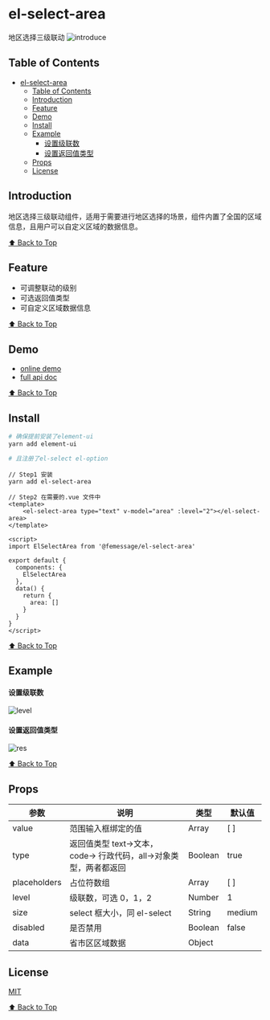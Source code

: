 # el-select-area

地区选择三级联动
![introduce](http://thyrsi.com/t6/670/1550217570x2890174243.gif)

## Table of Contents

* [el-select-area](#el-select-area)
  * [Table of Contents](#table-of-contents)
  * [Introduction](#introduction)
  * [Feature](#feature)
  * [Demo](#demo)
  * [Install](#install)
  * [Example](#example)
    * [设置级联数](#%E8%AE%BE%E7%BD%AE%E7%BA%A7%E8%81%94%E6%95%B0)
    * [设置返回值类型](#%E8%AE%BE%E7%BD%AE%E8%BF%94%E5%9B%9E%E5%80%BC%E7%B1%BB%E5%9E%8B)
  * [Props](#props)
  * [License](#license)

## Introduction

地区选择三级联动组件，适用于需要进行地区选择的场景，组件内置了全国的区域信息，且用户可以自定义区域的数据信息。

[⬆ Back to Top](#table-of-contents)

## Feature

* 可调整联动的级别
* 可选返回值类型
* 可自定义区域数据信息

[⬆ Back to Top](#table-of-contents)

## Demo

* [online demo](https://femessage.github.io/el-select-area/storybook/)
* [full api doc](https://femessage.github.io/el-select-area/)

[⬆ Back to Top](#table-of-contents)

## Install

```sh
# 确保提前安装了element-ui
yarn add element-ui

# 且注册了el-select el-option
```

```vue
// Step1 安装
yarn add el-select-area 

// Step2 在需要的.vue 文件中
<template>
    <el-select-area type="text" v-model="area" :level="2"></el-select-area>
</template>

<script>
import ElSelectArea from '@femessage/el-select-area'

export default {
  components: {
    ElSelectArea
  },
  data() {
    return {
      area: []
    }
  }
}
</script>
```

[⬆ Back to Top](#table-of-contents)

## Example

#### 设置级联数

![level](http://thyrsi.com/t6/670/1550217603x2890174243.gif)

#### 设置返回值类型

![res](http://thyrsi.com/t6/670/1550217628x2890174243.gif)

[⬆ Back to Top](#table-of-contents)

## Props

| 参数         | 说明                                                              | 类型    | 默认值 |
| ------------ | ----------------------------------------------------------------- | ------- | ------ |
| value        | 范围输入框绑定的值                                                | Array   | [ ]    |
| type         | 返回值类型 text->文本，code-> 行政代码，all->对象类型，两者都返回 | Boolean | true   |
| placeholders | 占位符数组                                                        | Array   | [ ]    |
| level        | 级联数，可选 0，1，2                                              | Number  | 1      |
| size         | select 框大小，同 el-select                                       | String  | medium |
| disabled     | 是否禁用                                                          | Boolean | false  |
| data         | 省市区区域数据                                                    | Object  |        |

## License

[MIT](./LICENSE)

[⬆ Back to Top](#table-of-contents)

